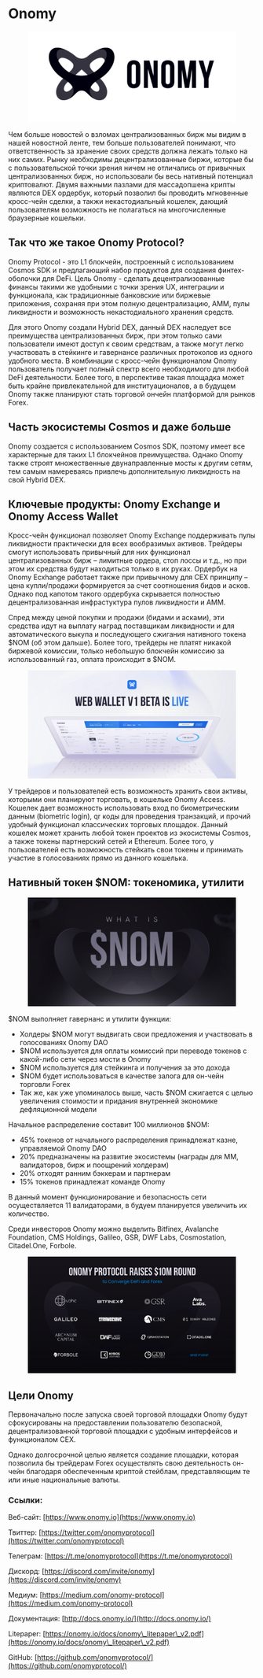 # Onomy

<figure><img src="../.gitbook/assets/image (19).png" alt=""><figcaption></figcaption></figure>

Чем больше новостей о взломах централизованных бирж мы видим в нашей новостной ленте, тем больше пользователей понимают, что ответственность за хранение своих средств должна лежать только на них самих. Рынку необходимы децентрализованные биржи, которые бы с пользовательской точки зрения ничем не отличались от привычных централизованных бирж, но использовали бы весь нативный потенциал криптовалют. Двумя важными пазлами для массадопшена крипты являются DEX ордербук, который позволил бы проводить мгновенные кросс-чейн сделки, а такжи некастодиальный кошелек, дающий пользователям возможность не полагаться на многочисленные браузерные кошельки.

## **Так что же такое Onomy Protocol?**

Onomy Protocol - это L1 блокчейн, построенный с использованием Cosmos SDK и предлагающий набор продуктов для создания финтех-оболочки для DeFi. Цель Onomy - сделать децентрализованные финансы такими же удобными с точки зрения UX, интеграции и функционала, как традиционные банковские или биржевые приложения, сохраняя при этом полную децентрализацию, AMM, пулы ликвидности и возможность некастодиального хранения средств.

Для этого Onomy создали Hybrid DEX, данный DEX наследует все преимущества централизованных бирж, при этом только сами пользователи имеют доступ к своим средствам, а также могут легко участвовать в стейкинге и гавернансе различных протоколов из одного удобного места. В комбинации с кросс-чейн функционалом Onomy пользователь получает полный спектр всего необходимого для любой DeFi деятельности. Более того, в перспективе такая площадка может быть крайне привлекательной для институационалов, а в будущем Onomy также планируют стать торговой ончейн платформой для рынков Forex.

## **Часть экосистемы Cosmos и даже больше**

Onomy создается с использованием Cosmos SDK, поэтому имеет все характерные для таких L1 блокчейнов преимущества. Однако Onomy также строят множественные двунаправленные мосты к другим сетям, тем самым намереваясь привлечь дополнительную ликвидность на свой Hybrid DEX.

## &#x20;**Ключевые продукты: Onomy Exchange и Onomy Access Wallet**

Кросс-чейн функционал позволяет Onomy Exchange поддерживать пулы ликвидности практически для всех вообразимых активов. Трейдеры смогут использовать привычный для них функционал централизованных бирж – лимитные ордера, стоп лоссы и т.д., но при этом их средства будут находиться только в их руках. Ордербук на Onomy Ecxhange работает также при привычному для CEX принципу – цена купли/продажи формируется за счет соотношения бидов и асков. Однако под капотом такого ордербука скрывается полностью децентрализованная инфрастуктура пулов ликвидности и АММ.

Спред между ценой покупки и продажи (бидами и асками), эти средства идут на выплату наград поставщикам ликвидности и для автоматического выкупа и последующего сжигания нативного токена $NOM (об этом дальше). Более того, трейдеры не платят никакой биржевой комиссии, только небольшую блокчейн комиссию за использованный газ, оплата происходит в $NOM.

<figure><img src="../.gitbook/assets/image (1) (5).png" alt=""><figcaption></figcaption></figure>

У трейдеров и пользователей есть возможность хранить свои активы, которыми они планируют торговать,  в кошельке Onomy Access. Кошелек дает возможность использовать вход по биометрическим данным (biometric login), qr коды для проведения транзакций, и прочий удобный функционал классических торговых площадок. Данный кошелек может хранить любой токен проектов из экосистемы Cosmos, а также токены партнерский сетей и Ethereum. Более того, у пользователей есть возможность стейкать свои токены и принимать участие в голосованиях прямо из данного кошелька.

## **Нативный токен $NOM: токеномика, утилити**

<figure><img src="../.gitbook/assets/image (8) (1).png" alt=""><figcaption></figcaption></figure>

$NOM выполняет гавернанс и утилити функции:

* Холдеры $NOM могут выдвигать свои предложения и участвовать в голосованиях Onomy DAO
* $NOM используется для оплаты комиссий при переводе токенов с какой-либо сети через мости в Onomy
* $NOM используется для стейкинга и получения за это дохода
* $NOM будет использоваться в качестве залога для он-чейн торговли Forex
* Так же, как уже упоминалось выше, часть $NOM сжигается с целью увеличения стоимости и придания внутренней экономике дефляционной модели

Начальное распределение составит 100 миллионов $NOM:

* 45% токенов от начального распределения принадлежат казне, управляемой Onomy DAO
* 20% предназначены на развитие экосистемы (награды для ММ, валидаторов, бирж и поощрений холдерам)
* 20% отходят ранним бэккерам и партнерам
* 15% токенов принадлежат команде Onomy

В данный момент функционирование и безопасность сети осуществляется 11 валидаторами, в будуем планируется увеличить их количество.

Среди инвесторов Onomy можно выделить  Bitfinex, Avalanche Foundation, CMS Holdings, Galileo, GSR, DWF Labs, Cosmostation, Citadel.One, Forbole.

<figure><img src="../.gitbook/assets/image (9) (1) (2) (1).png" alt=""><figcaption></figcaption></figure>

## **Цели Onomy**

Первоначально после запуска своей торговой площадки Onomy будут сфокусированы на предоставлении пользователю безопасной, децентрализованной торговой площадки с удобным интерфейсов и функционалом CEX.

Однако долгосрочной целью является создание площадки, которая позволила бы трейдерам Forex осуществлять свою деятельность он-чейн благодаря обеспеченным криптой стейблам, представляющим те или иные национальные валюты.&#x20;

### **Ссылки:**

Веб-сайт: [https://www.onomy.io](https://www.onomy.io)

Твиттер: [https://twitter.com/onomyprotocol](https://twitter.com/onomyprotocol)

Телеграм: [https://t.me/onomyprotocol](https://t.me/onomyprotocol)

Дискорд: [https://discord.com/invite/onomy](https://discord.com/invite/onomy)

Медиум: [https://medium.com/onomy-protocol](https://medium.com/onomy-protocol)

Документация: [http://docs.onomy.io/](http://docs.onomy.io/)

Litepaper: [https://onomy.io/docs/onomy\_litepaper\_v2.pdf](https://onomy.io/docs/onomy\_litepaper\_v2.pdf)

GitHub: [https://github.com/onomyprotocol/](https://github.com/onomyprotocol/)
